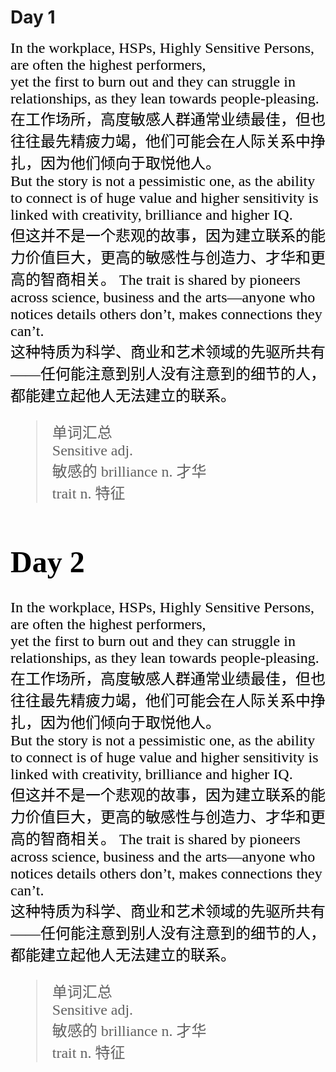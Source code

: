 
# 
# Day 1
<font face="楷体" color="black" size=5>
<font size=5>
In the workplace, HSPs, Highly Sensitive Persons, are often the highest performers, <br>
yet the first to burn out and they can struggle in relationships, as they lean towards people-pleasing. <br>
在工作场所，高度敏感人群通常业绩最佳，但也往往最先精疲力竭，他们可能会在人际关系中挣扎，因为他们倾向于取悦他人。<br>
But the story is not a pessimistic one, as the ability to connect is of huge value and higher sensitivity is linked with creativity, brilliance and higher IQ. <br>
但这并不是一个悲观的故事，因为建立联系的能力价值巨大，更高的敏感性与创造力、才华和更高的智商相关。
The trait is shared by pioneers across science, business and the arts—anyone who notices details others don’t, makes connections they can’t.<br>
这种特质为科学、商业和艺术领域的先驱所共有——任何能注意到别人没有注意到的细节的人，都能建立起他人无法建立的联系。
</font>


> 单词汇总 <br>
> Sensitive adj. <br>
> 敏感的 brilliance n. 才华 <br>
> trait n. 特征<br>



# Day 2

<font face="楷体" color="black" size=5>
In the workplace, HSPs, Highly Sensitive Persons, are often the highest performers, <br>
yet the first to burn out and they can struggle in relationships, as they lean towards people-pleasing. <br>
在工作场所，高度敏感人群通常业绩最佳，但也往往最先精疲力竭，他们可能会在人际关系中挣扎，因为他们倾向于取悦他人。<br>
But the story is not a pessimistic one, as the ability to connect is of huge value and higher sensitivity is linked with creativity, brilliance and higher IQ. <br>
但这并不是一个悲观的故事，因为建立联系的能力价值巨大，更高的敏感性与创造力、才华和更高的智商相关。
The trait is shared by pioneers across science, business and the arts—anyone who notices details others don’t, makes connections they can’t.<br>
这种特质为科学、商业和艺术领域的先驱所共有——任何能注意到别人没有注意到的细节的人，都能建立起他人无法建立的联系。
</font>

> 单词汇总 <br>
> Sensitive adj. <br>
> 敏感的 brilliance n. 才华 <br>
> trait n. 特征<br>
> 